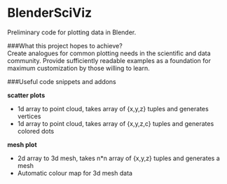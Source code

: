BlenderSciViz
=============

Preliminary code for plotting data in Blender.

###What this project hopes to achieve?  
Create analogues for common plotting needs in the scientific and data community. Provide sufficiently readable 
examples as a foundation for maximum customization by those willing to learn.

###Useful code snippets and addons

**scatter plots**
- 1d array to point cloud, takes array of {x,y,z} tuples and generates vertices
- 1d array to point cloud, takes array of {x,y,z,c} tuples and generates colored dots

**mesh plot**
- 2d array to 3d mesh, takes n*n array of {x,y,z} tuples and generates a mesh
- Automatic colour map for 3d mesh data
